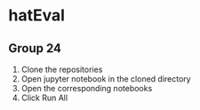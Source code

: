 # hatEval
## Group 24
1. Clone the repositories
2. Open jupyter notebook in the cloned directory
3. Open the corresponding notebooks
4. Click Run All
